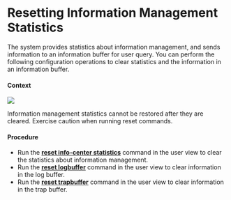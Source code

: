 Resetting Information Management Statistics
===========================================

The system provides statistics about information management, and sends information to an information buffer for user query. You can perform the following configuration operations to clear statistics and the information in an information buffer.

#### Context

![](../../../../public_sys-resources/notice_3.0-en-us.png) 

Information management statistics cannot be restored after they are cleared. Exercise caution when running reset commands.



#### Procedure

* Run the [**reset info-center statistics**](cmdqueryname=reset+info-center+statistics) command in the user view to clear the statistics about information management.
* Run the [**reset logbuffer**](cmdqueryname=reset+logbuffer) command in the user view to clear information in the log buffer.
* Run the [**reset trapbuffer**](cmdqueryname=reset+trapbuffer) command in the user view to clear information in the trap buffer.